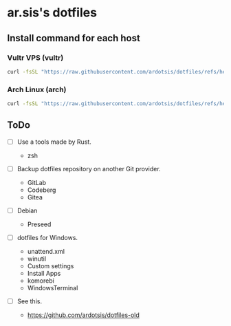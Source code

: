 # ar.sis's dotfiles

## Install command for each host

### Vultr VPS (vultr)
```sh
curl -fsSL "https://raw.githubusercontent.com/ardotsis/dotfiles/refs/heads/main/bootstrap.sh" | bash -s -- -h vultr
```

### Arch Linux (arch)
```sh
curl -fsSL "https://raw.githubusercontent.com/ardotsis/dotfiles/refs/heads/main/bootstrap.sh" | bash -s -- -h arch
```


## ToDo
- [ ] Use a tools made by Rust.
  - zsh

- [ ] Backup dotfiles repository on another Git provider.
  - GitLab
  - Codeberg
  - Gitea

- [ ] Debian
  - Preseed

- [ ] dotfiles for Windows.
  - unattend.xml
  - winutil
  - Custom settings
  - Install Apps
  - komorebi
  - WindowsTerminal

- [ ] See this.
  - https://github.com/ardotsis/dotfiles-old
